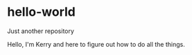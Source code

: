# hello-world
Just another repository

Hello, I'm Kerry and here to figure out how to do all the things.
